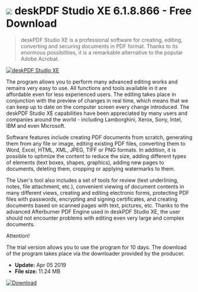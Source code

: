 # ![](https://cdn.softexe.net/static/icon/d/deskpdf-studio-xe-8663.jpg) deskPDF Studio XE 6.1.8.866 - Free Download

> deskPDF Studio XE is a professional software for creating, editing, converting and securing documents in PDF format. Thanks to its enormous possibilities, it is a remarkable alternative to the popular Adobe Acrobat.

[![deskPDF Studio XE](https://gallery.dpcdn.pl/imgc/Tools/53116/g_-_420x350_1.5_-_x20170725132554_0.png)](https://softexe.net/win/multimedia/graphics-design/deskpdf-studio-xe:hffc.html)

The program allows you to perform many advanced editing works and remains very easy to use. All functions and tools available in it are affordable even for less experienced users. The editing takes place in conjunction with the preview of changes in real time, which means that we can keep up to date on the computer screen every change introduced. The deskPDF Studio XE capabilities have been appreciated by many users and companies around the world - including Lamborghini, Xerox, Sony, Intel, IBM and even Microsoft.
 
 Software features include creating PDF documents from scratch, generating them from any file or image, editing existing PDF files, converting them to Word, Excel, HTML, XML, JPEG, TIFF or PNG formats. In addition, it is possible to optimize the content to reduce the size, adding different types of elements (text boxes, shapes, graphics), adding new pages to documents, deleting them, cropping or applying watermarks to them. 
 
 The User's tool also includes a set of tools for review (text underlining, notes, file attachment, etc.), convenient viewing of document contents in many different views, creating and editing electronic forms, protecting PDF files with passwords, encrypting and signing certificates, and creating documents based on scanned pages with text, pictures, etc. Thanks to the advanced Afterburner PDF Engine used in deskPDF Studio XE, the user should not encounter problems with editing even very large and complex documents.
 
 Attention!
 
 The trial version allows you to use the program for 10 days.
 The download of the program takes place via the downloader provided by the producer.


- **Update:** Apr 05 2019
- **File size:** 11.24 MB

[![Download](https://cdn.softexe.net/static/img/download.png)](https://softexe.net/win/multimedia/graphics-design/deskpdf-studio-xe:hffc.html)

